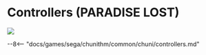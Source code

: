 # Controllers (PARADISE LOST)
<img class="header-logo" src="/img/sega/chunithm/paradiselost/logo.png">

--8<-- "docs/games/sega/chunithm/common/chuni/controllers.md"
